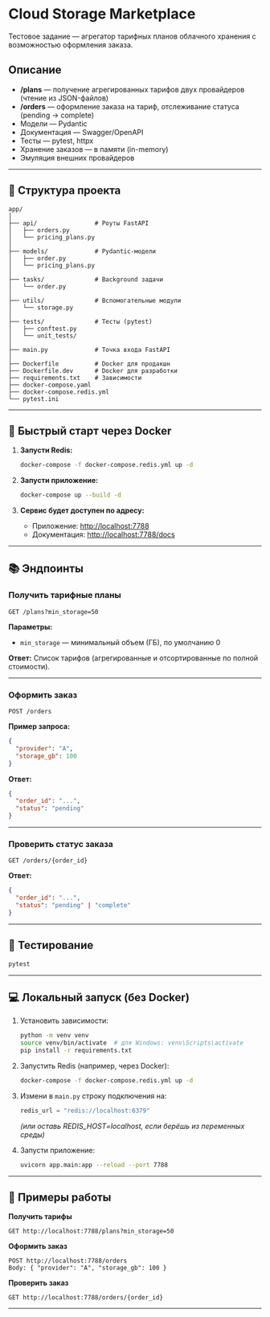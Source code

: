 # Cloud Storage Marketplace

Тестовое задание — агрегатор тарифных планов облачного хранения с возможностью оформления заказа.

## Описание

* **/plans** — получение агрегированных тарифов двух провайдеров (чтение из JSON-файлов)
* **/orders** — оформление заказа на тариф, отслеживание статуса (pending → complete)
* Модели — Pydantic
* Документация — Swagger/OpenAPI
* Тесты — pytest, httpx
* Хранение заказов — в памяти (in-memory)
* Эмуляция внешних провайдеров

---

## 📁 Структура проекта

```
app/
│
├── api/                # Роуты FastAPI
│   ├── orders.py
│   └── pricing_plans.py
│
├── models/             # Pydantic-модели
│   ├── order.py
│   └── pricing_plans.py
│
├── tasks/              # Background задачи
│   └── order.py
│
├── utils/              # Вспомогательные модули
│   └── storage.py
│
├── tests/              # Тесты (pytest)
│   ├── conftest.py
│   └── unit_tests/
│
├── main.py             # Точка входа FastAPI
│
├── Dockerfile          # Docker для продакшн
├── Dockerfile.dev      # Docker для разработки
├── requirements.txt    # Зависимости
├── docker-compose.yaml
├── docker-compose.redis.yml
└── pytest.ini
```

---

## 🚀 Быстрый старт через Docker

1. **Запусти Redis:**

   ```bash
   docker-compose -f docker-compose.redis.yml up -d
   ```

2. **Запусти приложение:**

   ```bash
   docker-compose up --build -d
   ```

3. **Сервис будет доступен по адресу:**

   * Приложение: [http://localhost:7788](http://localhost:7788)
   * Документация: [http://localhost:7788/docs](http://localhost:7788/docs)

---

## 📚 Эндпоинты

### Получить тарифные планы

```http
GET /plans?min_storage=50
```

**Параметры:**

* `min_storage` — минимальный объем (ГБ), по умолчанию 0

**Ответ:**
Список тарифов (агрегированные и отсортированные по полной стоимости).

---

### Оформить заказ

```http
POST /orders
```

**Пример запроса:**

```json
{
  "provider": "A",
  "storage_gb": 100
}
```

**Ответ:**

```json
{
  "order_id": "...",
  "status": "pending"
}
```

---

### Проверить статус заказа

```http
GET /orders/{order_id}
```

**Ответ:**

```json
{
  "order_id": "...",
  "status": "pending" | "complete"
}
```

---

## 🧪 Тестирование

```bash
pytest
```

---

## 💻 Локальный запуск (без Docker)

1. Установить зависимости:

   ```bash
   python -m venv venv
   source venv/bin/activate  # для Windows: venv\Scripts\activate
   pip install -r requirements.txt
   ```

2. Запустить Redis (например, через Docker):

   ```bash
   docker-compose -f docker-compose.redis.yml up -d
   ```

3. Измени в `main.py` строку подключения на:

   ```python
   redis_url = "redis://localhost:6379"
   ```

   *(или оставь REDIS\_HOST=localhost, если берёшь из переменных среды)*

4. Запусти приложение:

   ```bash
   uvicorn app.main:app --reload --port 7788
   ```

---

## 🔎 Примеры работы

**Получить тарифы**

```
GET http://localhost:7788/plans?min_storage=50
```

**Оформить заказ**

```
POST http://localhost:7788/orders
Body: { "provider": "A", "storage_gb": 100 }
```

**Проверить заказ**

```
GET http://localhost:7788/orders/{order_id}
```

---

